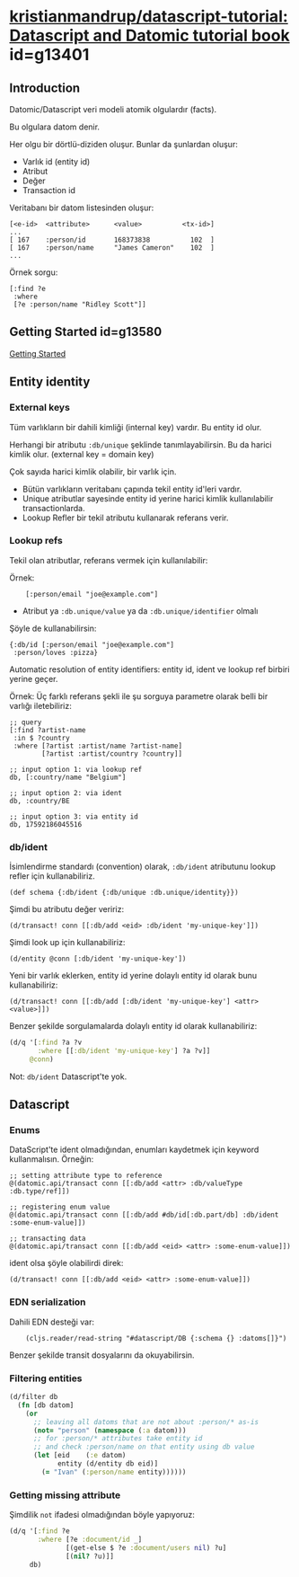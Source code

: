 
# [kristianmandrup/datascript-tutorial: Datascript and Datomic tutorial book](https://github.com/kristianmandrup/datascript-tutorial) id=g13401

## Introduction

Datomic/Datascript veri modeli atomik olgulardır (facts). 

Bu olgulara datom denir.

Her olgu bir dörtlü-diziden oluşur. Bunlar da şunlardan oluşur:

- Varlık id (entity id)
- Atribut
- Değer
- Transaction id

Veritabanı bir datom listesinden oluşur:

```
[<e-id>  <attribute>      <value>          <tx-id>]
...
[ 167    :person/id       168373838          102  ]
[ 167    :person/name     "James Cameron"    102  ]
...
```

Örnek sorgu: 

```
[:find ?e
 :where
 [?e :person/name "Ridley Scott"]]
```

## Getting Started id=g13580

[Getting Started](https://github.com/kristianmandrup/datascript-tutorial/blob/master/datascript_getting_started.md)

## Entity identity

### External keys

Tüm varlıkların bir dahili kimliği (internal key) vardır. Bu entity id olur.

Herhangi bir atributu `:db/unique` şeklinde tanımlayabilirsin. Bu da harici kimlik olur. (external key = domain key)

Çok sayıda harici kimlik olabilir, bir varlık için.

- Bütün varlıkların veritabanı çapında tekil entity id'leri vardır.
- Unique atributlar sayesinde entity id yerine harici kimlik kullanılabilir transactionlarda.
- Lookup Refler bir tekil atributu kullanarak referans verir.

### Lookup refs

Tekil olan atributlar, referans vermek için kullanılabilir:

Örnek:

		[:person/email "joe@example.com"]

- Atribut ya `:db.unique/value` ya da `:db.unique/identifier` olmalı

Şöyle de kullanabilirsin:

```
{:db/id [:person/email "joe@example.com"]
 :person/loves :pizza}
```

Automatic resolution of entity identifiers: entity id, ident ve lookup ref birbiri yerine geçer. 

Örnek: Üç farklı referans şekli ile şu sorguya parametre olarak belli bir varlığı iletebiliriz:

```{r}
;; query
[:find ?artist-name
 :in $ ?country
 :where [?artist :artist/name ?artist-name]
        [?artist :artist/country ?country]]

;; input option 1: via lookup ref
db, [:country/name "Belgium"]

;; input option 2: via ident
db, :country/BE

;; input option 3: via entity id
db, 17592186045516
```

### db/ident

İsimlendirme standardı (convention) olarak, `:db/ident` atributunu lookup refler için kullanabiliriz.

```
(def schema {:db/ident {:db/unique :db.unique/identity}})
```

Şimdi bu atributu değer veririz:

```
(d/transact! conn [[:db/add <eid> :db/ident 'my-unique-key']])
```

Şimdi look up için kullanabiliriz: 

```
(d/entity @conn [:db/ident 'my-unique-key'])
```

Yeni bir varlık eklerken, entity id yerine dolaylı entity id olarak bunu kullanabiliriz:

```
(d/transact! conn [[:db/add [:db/ident 'my-unique-key'] <attr> <value>]])
```

Benzer şekilde sorgulamalarda dolaylı entity id olarak kullanabiliriz:

```clj
(d/q '[:find ?a ?v
       :where [[:db/ident 'my-unique-key'] ?a ?v]]
     @conn)
```

Not: `db/ident` Datascript'te yok.

## Datascript

### Enums

DataScript'te ident olmadığından, enumları kaydetmek için keyword kullanmalısın. Örneğin:

```
;; setting attribute type to reference
@(datomic.api/transact conn [[:db/add <attr> :db/valueType :db.type/ref]])

;; registering enum value
@(datomic.api/transact conn [[:db/add #db/id[:db.part/db] :db/ident :some-enum-value]])

;; transacting data
@(datomic.api/transact conn [[:db/add <eid> <attr> :some-enum-value]])
```

ident olsa şöyle olabilirdi direk:

```{r}
(d/transact! conn [[:db/add <eid> <attr> :some-enum-value]])
```

### EDN serialization

Dahili EDN desteği var:

		(cljs.reader/read-string "#datascript/DB {:schema {} :datoms[]}")

Benzer şekilde transit dosyalarını da okuyabilirsin. 

### Filtering entities

```clj
(d/filter db
  (fn [db datom]
    (or
      ;; leaving all datoms that are not about :person/* as-is
      (not= "person" (namespace (:a datom)))
      ;; for :person/* attributes take entity id
      ;; and check :person/name on that entity using db value
      (let [eid    (:e datom)
            entity (d/entity db eid)]
        (= "Ivan" (:person/name entity))))))
```

### Getting missing attribute

Şimdilik `not` ifadesi olmadığından böyle yapıyoruz:

```clj
(d/q '[:find ?e
       :where [?e :document/id _]
              [(get-else $ ?e :document/users nil) ?u]
              [(nil? ?u)]]
     db)
```






